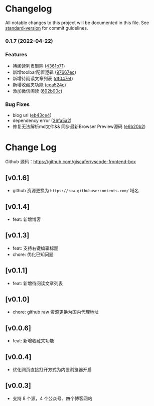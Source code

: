# Changelog

All notable changes to this project will be documented in this file. See [standard-version](https://github.com/conventional-changelog/standard-version) for commit guidelines.

### 0.1.7 (2022-04-22)


### Features

* 待阅读列表删除 ([4361b71](https://github.com/giscafer/vscode-frontend-box/commit/4361b71c97366783d27af5c22bb13f552a56475b))
* 新增toolbar配置逻辑 ([97667ec](https://github.com/giscafer/vscode-frontend-box/commit/97667ec3fdfb548c3a45e12ee75e99a3679349fa))
* 新增待阅读文章列表 ([df047ef](https://github.com/giscafer/vscode-frontend-box/commit/df047ef98e3e1ce4367e17780b87538361c6a683))
* 新增收藏夹功能 ([cea524c](https://github.com/giscafer/vscode-frontend-box/commit/cea524c12352ad14b092059acc409e932c3d83ea))
* 添加微信阅读 ([692b90c](https://github.com/giscafer/vscode-frontend-box/commit/692b90c23bf4789252d1f31ff62fe8ecca74c515))


### Bug Fixes

* blog url ([eb43ce4](https://github.com/giscafer/vscode-frontend-box/commit/eb43ce478866218500cef260dfb70c1a152132a6))
* dependency error ([36fa5a2](https://github.com/giscafer/vscode-frontend-box/commit/36fa5a2b1c7c05ca460345d91e52d76050a8ca69))
* 修复无法解析md文件&& 同步最新Browser Preview源码 ([e6b20b2](https://github.com/giscafer/vscode-frontend-box/commit/e6b20b20eed4b6067454338624c89ef20acab6f8))

# Change Log

Github 源码：https://github.com/giscafer/vscode-frontend-box

## [v0.1.6]

- github 资源更换为 `https://raw.githubusercontents.com/` 域名

## [v0.1.4]

- feat: 新增博客

## [v0.1.3]

- feat: 支持右键编辑标题
- chore: 优化已知问题

## [v0.1.1]

- feat: 新增待阅读文章列表

## [v0.1.0]

- chore: github raw 资源更换为国内代理地址

## [v0.0.6]

- feat: 新增收藏夹功能

## [v0.0.4]

- 优化网页直接打开方式为内置浏览器开启

## [v0.0.3]

- 支持 8 个源，4 个公众号、四个博客网站
